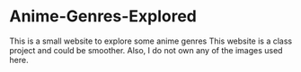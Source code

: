 # Anime-Genres-Explored
This is a small website to explore some anime genres
This website is a class project and could be smoother.
Also, I do not own any of the images used here.
